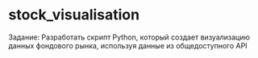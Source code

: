 # stock_visualisation
Задание: Разработать скрипт Python, который создает визуализацию данных фондового рынка, используя данные из общедоступного API
